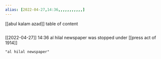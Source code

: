 ```yaml
---
alias: [2022-04-27,14:36,,,,,,,,,,,]
---
```

[[abul kalam azad]]
table of content
```toc
```

[[2022-04-27]] 14:36
al hilal newspaper was stopped under [[press act of 1914]]
```query
"al hilal newspaper"
```